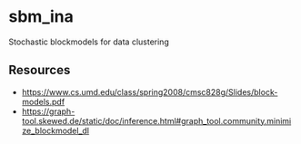 # sbm_ina
Stochastic blockmodels for data clustering

## Resources
- https://www.cs.umd.edu/class/spring2008/cmsc828g/Slides/block-models.pdf
- https://graph-tool.skewed.de/static/doc/inference.html#graph_tool.community.minimize_blockmodel_dl
